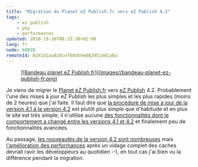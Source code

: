 ```yaml
---
title: "Migration du Planet eZ Publish.fr vers eZ Publish 4.2"
tags:
    - ez publish
    - php
    - performances
updated: 2010-10-26T08:15:30+02:00
lang: fr
node: 68028
remoteId: 0241d1aa828cef80d59e882951401a0a
---
```

<figure class="object-center"><a href="http://www.planet-ezpublish.fr">![Bandeau planet eZ Publish.fr](/images//bandeau-planet-ez-publish-fr.png)
</a></figure>


Je viens de migrer le [Planet eZ Publish.fr](http://www.planet-ezpublish.fr/) vers [eZ Publish](/tag/ez+publish) 4.2. Probablement l'une des mises à jour eZ Publish les plus simples et les plus rapides (moins de 2 heures) que j'ai faite. Il faut dire que [la procédure de mise à jour de la version 4.1 à la version 4.2](http://ez.no/doc/ez_publish/upgrading/upgrading_to_4_2/upgrading_from_4_1_x_to_4_2_y) est plutôt plus simple que d'habitude et en plus le site est très simple, il n'utilise aucune [des fonctionnalités dont le comportement a changé entre les versions 4.1 et 4.2](http://pubsvn.ez.no/websvn2/filedetails.php?repname=nextgen&amp;path=%2Ftrunk%2Fdoc%2Fbc%2F4.2%2Fchanges-4.2.0.txt) et finalement peu de fonctionnalités avancées.


Au passage, [les nouveautés de la version 4.2 sont nombreuses](http://ez.no/developer/news/ez_publish_4_2_0_released) mais [l'amélioration des performances](http://issues.ez.no/IssueView.php?Id=14797&amp;ProjectId=3#Comment261588) après un vidage complet des caches devrait ravir les développeurs au quotidien :-), en tout cas j'ai bien vu la différence pendant la migration.

